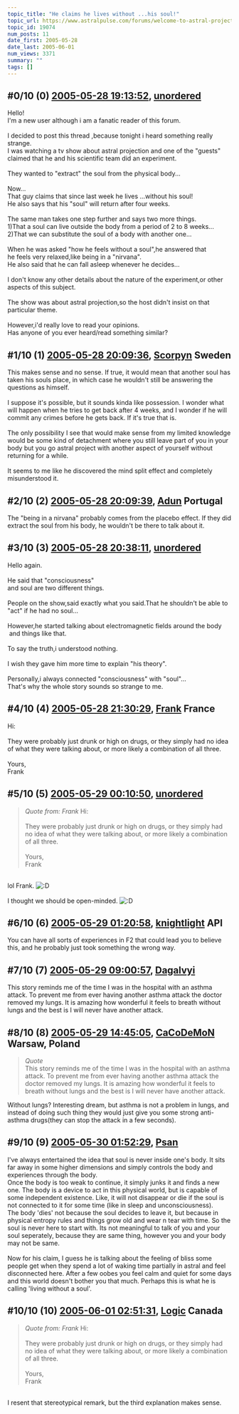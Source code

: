 ```yaml
---
topic_title: "He claims he lives without ...his soul!"
topic_url: https://www.astralpulse.com/forums/welcome-to-astral-projection-experiences!/he-claims-he-lives-without-his-soul%21
topic_id: 19074
num_posts: 11
date_first: 2005-05-28
date_last: 2005-06-01
num_views: 3371
summary: ""
tags: []
---
```


## \#0/10 (0) [2005-05-28 19:13:52](https://www.astralpulse.com/forums/index.php?msg=164486), [unordered](https://www.astralpulse.com/forums/profile/?u=9127)  ##
<section>
Hello!
<br>
I'm a new user although i am a fanatic reader of this forum.
<br>
<br>
I decided to post this thread ,because tonight i heard something really strange.
<br>
I was watching a tv show about astral projection and one of the "guests"
<br>
claimed that he and his scientific team did an experiment.
<br>
<br>
They wanted to "extract" the soul from the physical body...
<br>
<br>
Now...
<br>
That guy claims that since last week he lives ...without his soul!
<br>
He also says that his "soul" will return after four weeks.
<br>
<br>
The same man takes one step further and says two more things.
<br>
1)That a soul can live outside the body from a period of 2 to 8 weeks...
<br>
2)That we can substitute the soul of a body with another one...
<br>
<br>
When he was asked "how he feels without a soul",he answered that
<br>
he feels very relaxed,like being in a "nirvana".
<br>
He also said that he can fall asleep whenever he decides...
<br>
<br>
I don't know any other details about the nature of the experiment,or other aspects of this subject.
<br>
<br>
The show was about astral projection,so the host didn't insist on that particular theme.
<br>
<br>
However,i'd really love to read your opinions.
<br>
Has anyone of you ever heard/read something similar?
</section>

## \#1/10 (1) [2005-05-28 20:09:36](https://www.astralpulse.com/forums/index.php?msg=164488), [Scorpyn](https://www.astralpulse.com/forums/profile/?u=8875) Sweden ##
<section>
This makes sense and no sense. If true, it would mean that another soul has taken his souls place, in which case he wouldn't still be answering the questions as himself.
<br>
<br>
I suppose it's possible, but it sounds kinda like possession. I wonder what will happen when he tries to get back after 4 weeks, and I wonder if he will commit any crimes before he gets back. If it's true that is.
<br>
<br>
The only possibility I see that would make sense from my limited knowledge would be some kind of detachment where you still leave part of you in your body but you go astral project with another aspect of yourself without returning for a while.
<br>
<br>
It seems to me like he discovered the mind split effect and completely misunderstood it.
</section>

## \#2/10 (2) [2005-05-28 20:09:39](https://www.astralpulse.com/forums/index.php?msg=164489), [Adun](https://www.astralpulse.com/forums/profile/?u=5756) Portugal ##
<section>
The "being in a nirvana" probably comes from the placebo effect. If they did extract the soul from his body, he wouldn't be there to talk about it.
</section>

## \#3/10 (3) [2005-05-28 20:38:11](https://www.astralpulse.com/forums/index.php?msg=164493), [unordered](https://www.astralpulse.com/forums/profile/?u=9127)  ##
<section>
Hello again.
<br>
<br>
He said that "consciousness"
<br>
and soul are two different things.
<br>
<br>
People on the show,said exactly what you said.That he shouldn't be able to "act" if he had no soul...
<br>
<br>
However,he started talking about electromagnetic fields around the body  and things like that.
<br>
<br>
To say the truth,i understood nothing.
<br>
<br>
I wish they gave him more time to explain "his theory".
<br>
<br>
Personally,i always connected "consciousness" with "soul"...
<br>
That's why the whole story sounds so strange to me.
</section>

## \#4/10 (4) [2005-05-28 21:30:29](https://www.astralpulse.com/forums/index.php?msg=164508), [Frank](https://www.astralpulse.com/forums/profile/?u=359) France ##
<section>
Hi:
<br>
<br>
They were probably just drunk or high on drugs, or they simply had no idea of what they were talking about, or more likely a combination of all three.
<br>
<br>
Yours,
<br>
Frank
</section>

## \#5/10 (5) [2005-05-29 00:10:50](https://www.astralpulse.com/forums/index.php?msg=164532), [unordered](https://www.astralpulse.com/forums/profile/?u=9127)  ##
<section>
<blockquote class="bbc_standard_quote">
 <cite>
  Quote from: Frank
 </cite>
 Hi:
 <br>
 <br>
 They were probably just drunk or high on drugs, or they simply had no idea of what they were talking about, or more likely a combination of all three.
 <br>
 <br>
 Yours,
 <br>
 Frank
</blockquote>
<br>
lol Frank.
<img alt=":D" class="smiley" src="https://www.astralpulse.com/forums/Smileys/fugue/cheesy.png" title="Cheesy"/>
<br>
<br>
I thought we should be open-minded.
<img alt=":D" class="smiley" src="https://www.astralpulse.com/forums/Smileys/fugue/cheesy.png" title="Cheesy"/>
</section>

## \#6/10 (6) [2005-05-29 01:20:58](https://www.astralpulse.com/forums/index.php?msg=164538), [knightlight](https://www.astralpulse.com/forums/profile/?u=8736) API ##
<section>
You can have all sorts of experiences in F2 that could lead you to believe this, and he probably just took something the wrong way.
</section>

## \#7/10 (7) [2005-05-29 09:00:57](https://www.astralpulse.com/forums/index.php?msg=164554), [Dagalvyi](https://www.astralpulse.com/forums/profile/?u=8737)  ##
<section>
This story reminds me of the time I was in the hospital with an asthma attack. To prevent me from ever having another asthma attack the doctor removed my lungs. It is amazing how wonderful it feels to breath without lungs and the best is I will never have another attack.
</section>

## \#8/10 (8) [2005-05-29 14:45:05](https://www.astralpulse.com/forums/index.php?msg=164586), [CaCoDeMoN](https://www.astralpulse.com/forums/profile/?u=4798) Warsaw, Poland ##
<section>
<blockquote class="bbc_standard_quote">
 <cite>
  Quote
 </cite>
 <br>
 This story reminds me of the time I was in the hospital with an asthma attack. To prevent me from ever having another asthma attack the doctor removed my lungs. It is amazing how wonderful it feels to breath without lungs and the best is I will never have another attack.
 <br>
</blockquote>
Without lungs? Interesting dream, but asthma is not a problem in lungs, and instead of doing such thing they would just give you some strong anti-asthma drugs(they can stop the attack in a few seconds).
</section>

## \#9/10 (9) [2005-05-30 01:52:29](https://www.astralpulse.com/forums/index.php?msg=164679), [Psan](https://www.astralpulse.com/forums/profile/?u=7878)  ##
<section>
I've always entertained the idea that soul is never inside one's body. It sits far away in some higher dimensions and simply controls the body and experiences through the body.
<br>
Once the body is too weak to continue, it simply junks it and finds a new one. The body is a device to act in this physical world, but is capable of some independent existence. Like, it will not disappear or die if the soul is not connected to it for some time (like in sleep and unconsciousness).
<br>
The body 'dies' not because the soul decides to leave it, but because in physical entropy rules and things grow old and wear n tear with time. So the soul is never here to start with. Its not meaningful to talk of you and your soul seperately, because they are same thing, however you and your body may not be same.
<br>
<br>
Now for his claim, I guess he is talking about the feeling of bliss some people get when they spend a lot of waking time partially in astral and feel disconnected here. After a few oobes you feel calm and quiet for some days and this world doesn't bother you that much. Perhaps this is what he is calling 'living without a soul'.
</section>

## \#10/10 (10) [2005-06-01 02:51:31](https://www.astralpulse.com/forums/index.php?msg=164914), [Logic](https://www.astralpulse.com/forums/profile/?u=3578) Canada ##
<section>
<blockquote class="bbc_standard_quote">
 <cite>
  Quote from: Frank
 </cite>
 Hi:
 <br>
 <br>
 They were probably just drunk or high on drugs, or they simply had no idea of what they were talking about, or more likely a combination of all three.
 <br>
 <br>
 Yours,
 <br>
 Frank
</blockquote>
<br>
I resent that stereotypical remark, but the third explanation makes sense.
</section>